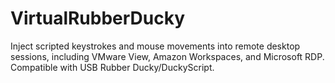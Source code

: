 VirtualRubberDucky
==================

Inject scripted keystrokes and mouse movements into remote desktop sessions, including VMware View, Amazon Workspaces, and Microsoft RDP. Compatible with USB Rubber Ducky/DuckyScript.
